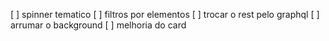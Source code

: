 [ ] spinner tematico
[ ] filtros por elementos
[ ] trocar o rest pelo graphql
[ ] arrumar o background
[ ] melhoria do card